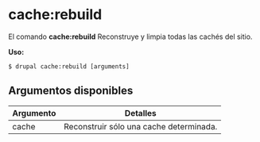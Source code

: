 # cache:rebuild
El comando **cache:rebuild** Reconstruye y limpia todas las cachés del sitio.

**Uso:**
```
$ drupal cache:rebuild [arguments] 
```

## Argumentos disponibles
Argumento | Detalles
---------|-------------
cache | Reconstruir sólo una cache determinada.
